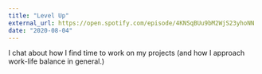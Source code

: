 ```yaml
---
title: "Level Up"
external_url: https://open.spotify.com/episode/4KNSqBUu9bM2WjS23yhoNN
date: "2020-08-04"
---
```


I chat about how I find time to work on my projects (and how I approach work-life balance in general.)
